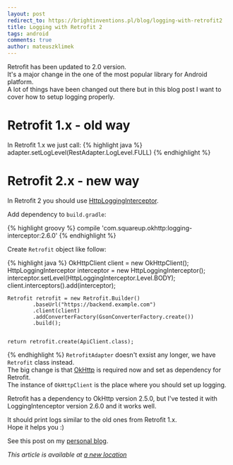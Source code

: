 ```yaml
---
layout: post
redirect_to: https://brightinventions.pl/blog/logging-with-retrofit2
title: Logging with Retrofit 2
tags: android
comments: true
author: mateuszklimek
---
```


Retrofit has been updated to 2.0 version.<br/>
It's a major change in the one of the most popular library for Android platform.</br>
A lot of things have been changed out there but in this blog post I want to cover how to setup logging properly.

# Retrofit 1.x - old way
In Retrofit 1.x we just call:
{% highlight java %}
	adapter.setLogLevel(RestAdapter.LogLevel.FULL)
{% endhighlight %}

# Retrofit 2.x - new way
In Retrofit 2 you should use [HttpLoggingInterceptor](https://github.com/square/okhttp/blob/master/okhttp-logging-interceptor/src/main/java/com/squareup/okhttp/logging/HttpLoggingInterceptor.java).

Add dependency to `build.gradle`:

{% highlight groovy %}
compile 'com.squareup.okhttp:logging-interceptor:2.6.0'
{% endhighlight %}

Create `Retrofit` object like follow:

{% highlight java %}
	OkHttpClient client = new OkHttpClient();
	HttpLoggingInterceptor interceptor = new HttpLoggingInterceptor();
	interceptor.setLevel(HttpLoggingInterceptor.Level.BODY);
	client.interceptors().add(interceptor);

	Retrofit retrofit = new Retrofit.Builder()
	        .baseUrl("https://backend.example.com")
	        .client(client)
	        .addConverterFactory(GsonConverterFactory.create())
	        .build();


	return retrofit.create(ApiClient.class);
{% endhighlight %}
`RetrofitAdapter` doesn't exsist any longer, we have `Retrofit` class instead. <br/>
The big change is that [OkHttp](http://square.github.io/okhttp/) is required now and set as dependency for Retrofit.<br/>
The instance of `OkHttpClient` is the place where you should set up logging.

Retrofit has a dependency to OkHttp version 2.5.0, but I've tested it with LoggingIntenceptor version 2.6.0 and it works well.

It should print logs similar to the old ones from Retrofit 1.x.<br />
Hope it helps you :)

See this post on my [personal blog](http://mklimek.github.io/logging-with-retrofit2/).





*This article is available at [a new location](https://brightinventions.pl/blog/logging-with-retrofit2)*
